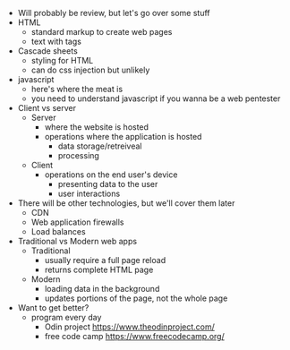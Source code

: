 - Will probably be review, but let's go over some stuff
- HTML
	- standard markup to create web pages
	- text with tags
- Cascade sheets
	- styling for HTML
	- can do css injection but unlikely
- javascript
	- here's where the meat is
	- you need to understand javascript if you wanna be a web pentester
- Client vs server
	- Server
		- where the website is hosted
		- operations where the application is hosted
			- data storage/retreiveal
			- processing
	- Client
		- operations on the end user's device
			- presenting data to the user
			- user interactions
- There will be other technologies, but we'll cover them later
	- CDN
	- Web application firewalls
	- Load balances
- Traditional vs Modern web apps
	- Traditional
		- usually require a full page reload
		- returns complete HTML page
	- Modern
		- loading data in the background
		- updates portions of the page, not the whole page
- Want to get better?
	- program every day
		- Odin project https://www.theodinproject.com/
		- free code camp https://www.freecodecamp.org/